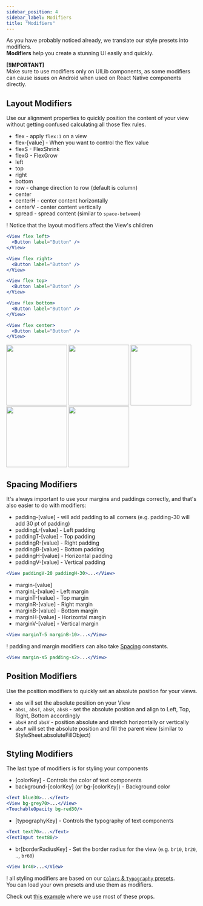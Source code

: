 ```yaml
---
sidebar_position: 4
sidebar_label: Modifiers
title: "Modifiers"
---
```


As you have probably noticed already, we translate our style presets into modifiers.  
**Modifiers** help you create a stunning UI easily and quickly.

**[!IMPORTANT]**  
Make sure to use modifiers only on UILib components, as some modifiers can cause issues on Android when used on React Native components directly.

## Layout Modifiers
Use our alignment properties to quickly position the content of your view without getting confused calculating all those flex rules.
- flex - apply `flex:1` on a view 
- flex-[value] - When you want to control the flex value
- flexS - FlexShrink 
- flexG - FlexGrow
- left
- top
- right
- bottom
- row - change direction to row (default is column)
- center
- centerH - center content horizontally
- centerV - center content vertically
- spread - spread content (similar to `space-between`)

! Notice that the layout modifiers affect the View's children

```jsx
<View flex left>
  <Button label="Button" />
</View>

<View flex right>
  <Button label="Button" />
</View>

<View flex top>
  <Button label="Button" />
</View>

<View flex bottom>
  <Button label="Button" />
</View>

<View flex center>
  <Button label="Button" />
</View>
```
<img src="https://cloud.githubusercontent.com/assets/1780255/24798566/4de91efc-1b9f-11e7-9974-e06e3daa7c63.png" width="160"/> <img src="https://cloud.githubusercontent.com/assets/1780255/24798569/50dc99a4-1b9f-11e7-8231-fbcbb139a010.png" width="160"/> <img src="https://cloud.githubusercontent.com/assets/1780255/24798571/52766d08-1b9f-11e7-95a3-b2b262e81170.png" width="160"/> <img src="https://cloud.githubusercontent.com/assets/1780255/24798572/545b7abe-1b9f-11e7-9098-409ceee6ff22.png" width="160"/> <img src="https://cloud.githubusercontent.com/assets/1780255/24798575/55e3c4f4-1b9f-11e7-998d-7986a038abb6.png" width="160"/>

## Spacing Modifiers
It's always important to use your margins and paddings correctly, and that's also easier to do with modifiers:

- padding-[value] - will add padding to all corners (e.g. padding-30 will add 30 pt of padding)
- paddingL-[value] - Left padding
- paddingT-[value] - Top padding
- paddingR-[value] - Right padding
- paddingB-[value] - Bottom padding
- paddingH-[value] - Horizontal padding
- paddingV-[value] - Vertical padding
```jsx
<View paddingV-20 paddingH-30>...</View>
```

- margin-[value]
- marginL-[value] - Left margin
- marginT-[value] - Top margin
- marginR-[value] - Right margin
- marginB-[value] - Bottom margin
- marginH-[value] - Horizontal margin
- marginV-[value] - Vertical margin

```jsx
<View marginT-5 marginB-10>...</View>
```

! padding and margin modifiers can also take [Spacing](https://github.com/wix/react-native-ui-lib/blob/master/src/style/spacings.ts) constants. 
```jsx
<View margin-s5 padding-s2>...</View>
```
## Position Modifiers
Use the position modifiers to quickly set an absolute position for your views.
- `abs` will set the absolute position on your View
- `absL`, `absT`, `absR`, `absB` - set the absolute position and align to Left, Top, Right, Bottom accordingly
- `absH` and `absV` - position absolute and stretch horizontally or vertically
- `absF` will set the absolute position and fill the parent view (similar to StyleSheet.absoluteFillObject)

## Styling Modifiers
The last type of modifiers is for styling your components

- [colorKey] - Controls the color of text components
- background-[colorKey] (or bg-[colorKey]) - Background color 

```jsx
<Text blue30>...</Text>
<View bg-grey70>...</View>
<TouchableOpacity bg-red30/>
```

- [typographyKey] - Controls the typography of text components 
```jsx
<Text text70>...</Text>
<TextInput text80/>
```

- br[borderRadiusKey] - Set the border radius for the view (e.g. `br10`, `br20`, .., `br60`)
```jsx
<View br40>...</View>
```


! all styling modifiers are based on our [`Colors` & `Typography` presets](/react-native-ui-lib/foundation/style).  
You can load your own presets and use them as modifiers. 



Check out [this example](/react-native-ui-lib/getting-started/usage) where we use most of these props.
